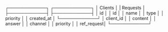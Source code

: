 ┌────────────┐     ┌────────────┐
│   Clients  │     |   Requests │
├────────────┤     ├────────────┤
│ id         │     │ id         │
│ name       │     │ type       │
│ priority   │     │ created_at │
└────────────┘     │ client_id  │
                   │ content    │
                   │ answer     │
                   │ channel    │
                   │ priority   │
                   │ ref_request│
                   └────────────┘